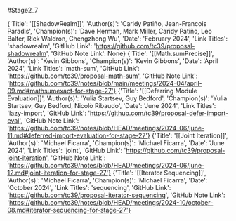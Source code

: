 #Stage2_7 

{'Title': '[[ShadowRealm]]', 'Author(s)': 'Caridy Patiño, Jean-Francois Paradis', 'Champion(s)': 'Dave Herman, Mark Miller, Caridy Patiño, Leo Balter, Rick Waldron, Chengzhong Wu', 'Date': 'February 2024', 'Link Titles': 'shadowrealm', 'GitHub Link': 'https://github.com/tc39/proposal-shadowrealm', 'GitHub Note Link': None}
{'Title': '[[Math.sumPrecise]]', 'Author(s)': 'Kevin Gibbons', 'Champion(s)': 'Kevin Gibbons', 'Date': 'April 2024', 'Link Titles': 'math-sum', 'GitHub Link': 'https://github.com/tc39/proposal-math-sum', 'GitHub Note Link': 'https://github.com/tc39/notes/blob/main/meetings/2024-04/april-09.md#mathsumexact-for-stage-27'}
{'Title': '[[Deferring Module Evaluation]]', 'Author(s)': 'Yulia Startsev, Guy Bedford', 'Champion(s)': 'Yulia Startsev, Guy Bedford, Nicolò Ribaudo', 'Date': 'June 2024', 'Link Titles': 'lazy-import', 'GitHub Link': 'https://github.com/tc39/proposal-defer-import-eval', 'GitHub Note Link': 'https://github.com/tc39/notes/blob/HEAD/meetings/2024-06/june-11.md#deferred-import-evaluation-for-stage-27'}
{'Title': '[[Joint Iteration]]', 'Author(s)': 'Michael Ficarra', 'Champion(s)': 'Michael Ficarra', 'Date': 'June 2024', 'Link Titles': 'joint', 'GitHub Link': 'https://github.com/tc39/proposal-joint-iteration', 'GitHub Note Link': 'https://github.com/tc39/notes/blob/HEAD/meetings/2024-06/june-12.md#joint-iteration-for-stage-27'}
{'Title': '[[Iterator Sequencing]]', 'Author(s)': 'Michael Ficarra', 'Champion(s)': 'Michael Ficarra', 'Date': 'October 2024', 'Link Titles': 'sequencing', 'GitHub Link': 'https://github.com/tc39/proposal-iterator-sequencing', 'GitHub Note Link': 'https://github.com/tc39/notes/blob/HEAD/meetings/2024-10/october-08.md#iterator-sequencing-for-stage-27'}

